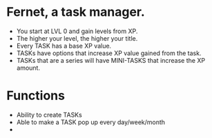 # Fernet, a task manager.

- You start at LVL 0 and gain levels from XP.
- The higher your level, the higher your title.
- Every TASK has a base XP value.
- TASKs have options that increase XP value gained from the task.
- TASKs that are a series will have MINI-TASKS that increase the XP amount.

# Functions
- Ability to create TASKs
- Able to make a TASK pop up every day/week/month
-
